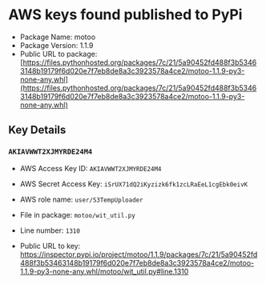 # AWS keys found published to PyPi

* Package Name: motoo
* Package Version: 1.1.9
* Public URL to package: [https://files.pythonhosted.org/packages/7c/21/5a90452fd488f3b53463148b19179f6d020e7f7eb8de8a3c3923578a4ce2/motoo-1.1.9-py3-none-any.whl](https://files.pythonhosted.org/packages/7c/21/5a90452fd488f3b53463148b19179f6d020e7f7eb8de8a3c3923578a4ce2/motoo-1.1.9-py3-none-any.whl)

## Key Details

### `AKIAVWWT2XJMYRDE24M4`

* AWS Access Key ID: `AKIAVWWT2XJMYRDE24M4`
* AWS Secret Access Key: `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` 
* AWS role name: `user/S3TempUploader`
* File in package: `motoo/wit_util.py`
* Line number: `1310`

* Public URL to key: https://inspector.pypi.io/project/motoo/1.1.9/packages/7c/21/5a90452fd488f3b53463148b19179f6d020e7f7eb8de8a3c3923578a4ce2/motoo-1.1.9-py3-none-any.whl/motoo/wit_util.py#line.1310


